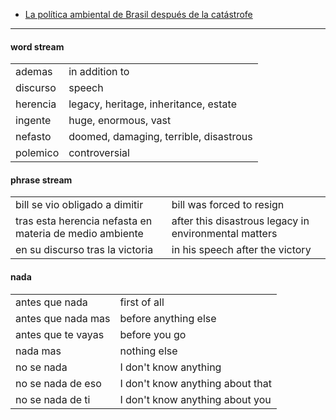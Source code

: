 
- [La política ambiental de Brasil después de la catástrofe](https://letraslibres.com/politica/cgll-villarreal-villamar-brasil-politicas-ambientales-bolsonaro-lula/)

---

#### word stream

| | |
|-|-|
| ademas | in addition to |
| discurso | speech |
| herencia | legacy, heritage, inheritance, estate |
| ingente  | huge, enormous, vast |
| nefasto | doomed, damaging, terrible, disastrous |
| polemico | controversial |

#### phrase stream

| | |
|-|-|
| bill se vio obligado a dimitir | bill was forced to resign |
| tras esta herencia nefasta en materia de medio ambiente | after this disastrous legacy in environmental matters |
| en su discurso tras la victoria | in his speech after the victory |

#### nada

| | |
|-|-|
| antes que nada | first of all |
| antes que nada mas | before anything else |
| antes que te vayas | before you go |
| nada mas | nothing else |
| no se nada | I don't know anything |
| no se nada de eso | I don't know anything about that |
| no se nada de ti | I don't know anything about you |
